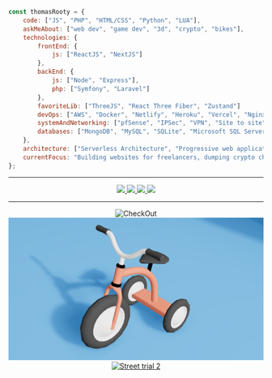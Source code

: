 ```js
const thomasRooty = {
	code: ["JS", "PHP", "HTML/CSS", "Python", "LUA"],
	askMeAbout: ["web dev", "game dev", "3d", "crypto", "bikes"],
	technologies: {
		frontEnd: {
			js: ["ReactJS", "NextJS"]
		},
		backEnd: {
			js: ["Node", "Express"],
			php: ["Symfony", "Laravel"]
		},
		favoriteLib: ["ThreeJS", "React Three Fiber", "Zustand"]
		devOps: ["AWS", "Docker", "Netlify", "Heroku", "Vercel", "Nginx"],
		systemAndNetworking: ["pfSense", "IPSec", "VPN", "Site to site", "VMWare ESXi", "iDrac"],
		databases: ["MongoDB", "MySQL", "SQLite", "Microsoft SQL Server"]
	},
	architecture: ["Serverless Architecture", "Progressive web applications", "Single page applications"],
	currentFocus: "Building websites for freelancers, dumping crypto charts, and leveling up my skills on my street trial bike !"
};
```

<div align="center">
<hr/>
  <a href="https://instagram.com/tho_macaron">
    <img src="https://img.shields.io/badge/Instagram-E4405F?style=for-the-badge&logo=instagram&logoColor=white"/>
  </a>
  <a href="https://www.linkedin.com/in/dev-thomas-caron">
    <img src="https://img.shields.io/badge/LinkedIn-0077B5?style=for-the-badge&logo=linkedin&logoColor=white"/>
  </a>
  <a href="https://stackoverflow.com/users/15032117/rootkitty">
    <img src="https://img.shields.io/badge/Stack_Overflow-FE7A16?style=for-the-badge&logo=stack-overflow&logoColor=white"/>
  </a>
  <a href="https://tiktok.com/@tho_macaron">
    <img src="https://img.shields.io/badge/TikTok-000000?style=for-the-badge&logo=tiktok&logoColor=white"/>
  </a>
<hr/>
  <img src="https://i.imgur.com/mqb15Ue.png" alt="CheckOut"/>

  <a href="https://3d.tcaron.fr">
    <img width="600" src="https://raw.githubusercontent.com/thomas-rooty/tricycle-portfolio/main/public/assets/icons/banner.png" alt="Street trial 2"/>
  </a>
  <a href="https://3dxp.tcaron.fr">
    <img width="600" src="https://i.imgur.com/H4i1miy.png" alt="Street trial 2"/>
  </a>
</div>

